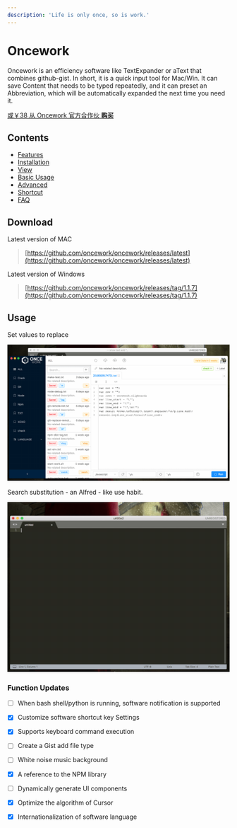 ```yaml
---
description: 'Life is only once, so is work.'
---
```


# Oncework

Oncework is an efficiency software like TextExpander or aText that combines github-gist. In short, it is a quick input tool for Mac/Win. It can save Content that needs to be typed repeatedly, and it can preset an Abbreviation, which will be automatically expanded the next time you need it.  
  
[或￥38 从 Oncework 官方合作伙](http://t.cn/EUl64FS)[ **购买**](http://t.cn/EUl64FS)

## Contents

* [Features](features.md)
* [Installation](installation.md)
* [View](view.md)
* [Basic Usage](basic-usage.md)
* [Advanced](advanced.md)
* [Shortcut](shortcut.md)
* [FAQ](faq.md)

## Download

Latest version of MAC

> [https://github.com/oncework/oncework/releases/latest](https://github.com/oncework/oncework/releases/latest)

Latest version of Windows

> [https://github.com/oncework/oncework/releases/tag/1.1.7](https://github.com/oncework/oncework/releases/tag/1.1.7)

## Usage

Set values to replace

![Set values to replace](.gitbook/assets/snippet-example.gif)

  
Search substitution - an Alfred - like use habit.

![](.gitbook/assets/window-alfred.gif)





### Function Updates

* [ ] When bash shell/python is running, software notification is supported
* [x] Customize software shortcut key Settings
* [x] Supports keyboard command execution
* [ ] Create a Gist add file type
* [ ] White noise music background
* [x] A reference to the NPM library
* [ ] Dynamically generate UI components
* [x] Optimize the algorithm of Cursor
* [x] Internationalization of software language



